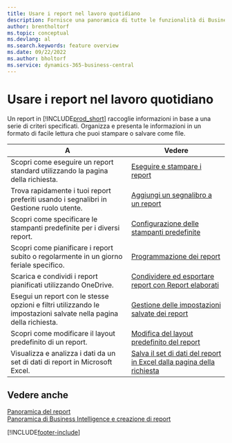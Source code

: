 ```yaml
---
title: Usare i report nel lavoro quotidiano
description: Fornisce una panoramica di tutte le funzionalità di Business Intelligence e creazione di report supportate nel prodotto Business Central.
author: brentholtorf
ms.topic: conceptual
ms.devlang: al
ms.search.keywords: feature overview
ms.date: 09/22/2022
ms.author: bholtorf
ms.service: dynamics-365-business-central
---
```

# <a name="use-reports-in-daily-work"></a>Usare i report nel lavoro quotidiano

Un report in [!INCLUDE[prod_short](includes/prod_short.md)] raccoglie informazioni in base a una serie di criteri specificati. Organizza e presenta le informazioni in un formato di facile lettura che puoi stampare o salvare come file.  

| A | Vedere |
| --- | --- |
| Scopri come eseguire un report standard utilizzando la pagina della richiesta. | [Eseguire e stampare i report](ui-work-report.md) |
| Trova rapidamente i tuoi report preferiti usando i segnalibri in Gestione ruolo utente. | [Aggiungi un segnalibro a un report](ui-bookmarks.md) |
| Scopri come specificare le stampanti predefinite per i diversi report. | [Configurazione delle stampanti predefinite](ui-specify-printer-selection-reports.md#default) |
| Scopri come pianificare i report subito o regolarmente in un giorno feriale specifico. | [Programmazione dei report](ui-work-report.md#ScheduleReport) |
| Scarica e condividi i report pianificati utilizzando OneDrive. | [Condividere ed esportare report con Report elaborati](ui-work-report-inbox.md) |
| Esegui un report con le stesse opzioni e filtri utilizzando le impostazioni salvate nella pagina della richiesta. | [Gestione delle impostazioni salvate dei report](reports-saving-reusing-settings.md)|
| Scopri come modificare il layout predefinito di un report. | [Modifica del layout predefinito del report](ui-how-change-layout-currently-used-report.md) |
| Visualizza e analizza i dati da un set di dati di report in Microsoft Excel. | [Salva il set di dati del report in Excel dalla pagina della richiesta](/dynamics365-release-plan/2021wave1/smb/dynamics365-business-central/save-report-dataset-excel-request-page) |

## <a name="see-also"></a>Vedere anche

[Panoramica del report](reports-available-reports.md)  
[Panoramica di Business Intelligence e creazione di report](ui-work-report.md)  

[!INCLUDE[footer-include](includes/footer-banner.md)]
